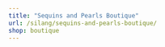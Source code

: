 ```yaml
---
title: "Sequins and Pearls Boutique"
url: /silang/sequins-and-pearls-boutique/
shop: boutique
---
```

